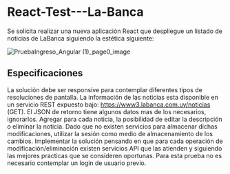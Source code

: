 # React-Test---La-Banca
Se solicita realizar una nueva aplicación React que despliegue un listado de noticias de LaBanca siguiendo la estética siguiente:

![PruebaIngreso_Angular (1)_page0_image](https://github.com/Alike96/React-Test---La-Banca/assets/96149760/7dfd98aa-df88-4d87-83a3-59f85034f980)

## Especificaciones
La solución debe ser responsive para contemplar diferentes tipos de resoluciones de pantalla.
La información de las noticias esta disponible en un servicio REST expuesto bajo: https://www3.labanca.com.uy/noticias (GET).
El JSON de retorno tiene algunos datos mas de los necesarios, ignorarlos.
Agregar para cada noticia, la posibilidad de editar la descripción o eliminar la noticia. Dado que no existen servicios para almacenar dichas modificaciones, utilizar la sesión como medio de almacenamiento de los cambios. 
Implementar la solución pensando en que para cada operación de modificación/eliminación existen servicios API que las atienden y siguiendo las mejores practicas que se consideren oportunas.
Para esta prueba no es necesario contemplar un login de usuario previo.
